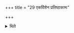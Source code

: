 +++
title = "29 एकविंशेन प्रतिष्ठाकामः"

+++

<details><summary>थिते</summary>

29. ...desirous of firm foundation... twenty-one-versed stoma.   

</details>
